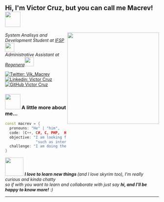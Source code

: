 <h2> Hi, I'm Victor Cruz, but you can call me Macrev! <img src="https://media.giphy.com/media/xSVQgqlSTMXYs/giphy.gif" width="50"></h2>

<img align='right' src="https://media.giphy.com/media/SXOIMbRRJ5ngZxnswf/giphy.gif" width="300">
<p><em>System Analisys and Development Student at <a href="http://www.ifsp.edu.br">IFSP</a><img src="https://media.giphy.com/media/h5jOVGHjrSmlyklk1r/giphy.gif" width="30"></br>Administrative Assistant at <a href="https://www.drarenatamariotto.com.br">Regenera</a><img src="https://media.giphy.com/media/WUlplcMpOCEmTGBtBW/giphy.gif" width="30"> 
</em></p>

[![Twitter: Vik_Macrev](https://img.shields.io/twitter/follow/Vik_Macrev?style=social)](https://twitter.com/vik_macrev)
[![Linkedin: Victor Cruz](https://img.shields.io/badge/-Victor%20Cruz-blue?style=flat-square&logo=Linkedin&logoColor=white&link=https://www.linkedin.com/in/victor-cruz-macrev/)](https://www.linkedin.com/in/victor-cruz-macrev/)
[![GitHub Victor Cruz](https://img.shields.io/github/followers/v-macrev?label=follow&style=social)](https://github.com/v-macrev)


### <img src="https://media.giphy.com/media/mtAU9hD8qdrBC/giphy.gif" width="50"> A little more about me...  

```c++
const macrev = {
  pronouns: "He" | "him",
  code: [C++, C#, C, PHP,  HTML, CSS],
  objective: "I am looking for new experiences that may add to my knowledge"
              "such as internships or trainee programs"
  challenge: "I am doing the #100DaysOfCode challenge focused on C++"
}
```

<img src="https://media.giphy.com/media/MB75OzWrpUMOWfBHg0/giphy.gif" width="60"> <em><b>I love to learn new things </b><i>(and I love skyrim too)<i>, I'm really curious and kinda chatty<br> 
so if with you want to learn and collaborate with just say <b>hi, and I'll be happy to know more!</b> :)</em>

---